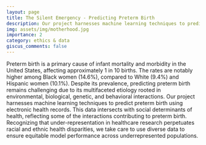 ```yaml
---
layout: page
title: The Silent Emergency - Predicting Preterm Birth
description: Our project harnesses machine learning techniques to predict preterm birth using electronic health records. This data intersects with social determinants of health, reflecting some of the interactions contributing to preterm birth. Recognizing that under-representation in healthcare research perpetuates racial and ethnic health disparities, we take care to use diverse data to ensure equitable model performance across underrepresented populations.
img: assets/img/motherhood.jpg
importance: 2
category: ethics & data
giscus_comments: false
---
```


Preterm birth is a primary cause of infant mortality and morbidity in the United States, affecting approximately 1 in 10 births. The rates are notably higher among Black women (14.6%), compared to White (9.4%) and Hispanic women (10.1%). Despite its prevalence, predicting preterm birth remains challenging due to its multifaceted etiology rooted in environmental, biological, genetic, and behavioral interactions. Our project harnesses machine learning techniques to predict preterm birth using electronic health records. This data intersects with social determinants of health, reflecting some of the interactions contributing to preterm birth. Recognizing that under-representation in healthcare research perpetuates racial and ethnic health disparities, we take care to use diverse data to ensure equitable model performance across underrepresented populations.